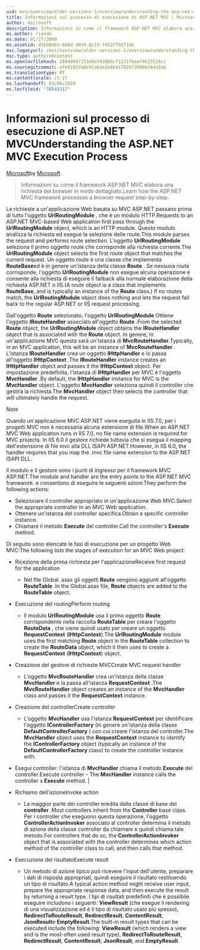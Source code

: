 ```yaml
---
uid: mvc/overview/older-versions-1/overview/understanding-the-asp-net-mvc-execution-process
title: Informazioni sul processo di esecuzione di ASP.NET MVC | Microsoft Docs
author: microsoft
description: Informazioni su come il framework ASP.NET MVC elabora una richiesta del browser in modo dettagliato.
ms.author: riande
ms.date: 01/27/2009
ms.assetid: d1608db3-660d-4079-8c15-f452ff01f1db
msc.legacyurl: /mvc/overview/older-versions-1/overview/understanding-the-asp-net-mvc-execution-process
msc.type: authoredcontent
ms.openlocfilehash: 28940947253e0af43886cf1231f8aaf4615526cc
ms.sourcegitcommit: e7e91932a6e91a63e2e46417626f39d6b244a3ab
ms.translationtype: MT
ms.contentlocale: it-IT
ms.lasthandoff: 03/06/2020
ms.locfileid: "78541517"
---
```

# <a name="understanding-the-aspnet-mvc-execution-process"></a><span data-ttu-id="19b53-103">Informazioni sul processo di esecuzione di ASP.NET MVC</span><span class="sxs-lookup"><span data-stu-id="19b53-103">Understanding the ASP.NET MVC Execution Process</span></span>

<span data-ttu-id="19b53-104">[Microsoft](https://github.com/microsoft)</span><span class="sxs-lookup"><span data-stu-id="19b53-104">by [Microsoft](https://github.com/microsoft)</span></span>

> <span data-ttu-id="19b53-105">Informazioni su come il framework ASP.NET MVC elabora una richiesta del browser in modo dettagliato.</span><span class="sxs-lookup"><span data-stu-id="19b53-105">Learn how the ASP.NET MVC framework processes a browser request step-by-step.</span></span>

<span data-ttu-id="19b53-106">Le richieste a un'applicazione Web basata su MVC ASP.NET passano prima di tutto l'oggetto **UrlRoutingModule** , che è un modulo HTTP.</span><span class="sxs-lookup"><span data-stu-id="19b53-106">Requests to an ASP.NET MVC-based Web application first pass through the **UrlRoutingModule** object, which is an HTTP module.</span></span> <span data-ttu-id="19b53-107">Questo modulo analizza la richiesta ed esegue la selezione delle route.</span><span class="sxs-lookup"><span data-stu-id="19b53-107">This module parses the request and performs route selection.</span></span> <span data-ttu-id="19b53-108">L'oggetto **UrlRoutingModule** seleziona il primo oggetto route che corrisponde alla richiesta corrente.</span><span class="sxs-lookup"><span data-stu-id="19b53-108">The **UrlRoutingModule** object selects the first route object that matches the current request.</span></span> <span data-ttu-id="19b53-109">Un oggetto route è una classe che implementa **RouteBase**ed è in genere un'istanza della classe **Route** . Se nessuna route corrisponde, l'oggetto **UrlRoutingModule** non esegue alcuna operazione e consente alla richiesta di eseguire il fallback alla normale elaborazione della richiesta ASP.NET o IIS.</span><span class="sxs-lookup"><span data-stu-id="19b53-109">(A route object is a class that implements **RouteBase**, and is typically an instance of the **Route** class.) If no routes match, the **UrlRoutingModule** object does nothing and lets the request fall back to the regular ASP.NET or IIS request processing.</span></span>

<span data-ttu-id="19b53-110">Dall'oggetto **Route** selezionato, l'oggetto **UrlRoutingModule** Ottiene l'oggetto **IRouteHandler** associato all'oggetto **Route** .</span><span class="sxs-lookup"><span data-stu-id="19b53-110">From the selected **Route** object, the **UrlRoutingModule** object obtains the **IRouteHandler** object that is associated with the **Route** object.</span></span> <span data-ttu-id="19b53-111">In genere, in un'applicazione MVC questa sarà un'istanza di **MvcRouteHandler**.</span><span class="sxs-lookup"><span data-stu-id="19b53-111">Typically, in an MVC application, this will be an instance of **MvcRouteHandler**.</span></span> <span data-ttu-id="19b53-112">L'istanza **IRouteHandler** crea un oggetto **IHttpHandler** e lo passa all'oggetto **IHttpContext** .</span><span class="sxs-lookup"><span data-stu-id="19b53-112">The **IRouteHandler** instance creates an **IHttpHandler** object and passes it the **IHttpContext** object.</span></span> <span data-ttu-id="19b53-113">Per impostazione predefinita, l'istanza di **IHttpHandler** per MVC è l'oggetto **MvcHandler** .</span><span class="sxs-lookup"><span data-stu-id="19b53-113">By default, the **IHttpHandler** instance for MVC is the **MvcHandler** object.</span></span> <span data-ttu-id="19b53-114">L'oggetto **MvcHandler** seleziona quindi il controller che gestirà la richiesta.</span><span class="sxs-lookup"><span data-stu-id="19b53-114">The **MvcHandler** object then selects the controller that will ultimately handle the request.</span></span>

> [!NOTE]
> <span data-ttu-id="19b53-115">Quando un'applicazione MVC ASP.NET viene eseguita in IIS 7.0, per i progetti MVC non è necessaria alcuna estensione di file.</span><span class="sxs-lookup"><span data-stu-id="19b53-115">When an ASP.NET MVC Web application runs in IIS 7.0, no file name extension is required for MVC projects.</span></span> <span data-ttu-id="19b53-116">In IIS 6.0 il gestore richiede tuttavia che si esegua il mapping dell'estensione di file mvc alla DLL ISAPI ASP.NET.</span><span class="sxs-lookup"><span data-stu-id="19b53-116">However, in IIS 6.0, the handler requires that you map the .mvc file name extension to the ASP.NET ISAPI DLL.</span></span>

<span data-ttu-id="19b53-117">Il modulo e il gestore sono i punti di ingresso per il framework MVC ASP.NET.</span><span class="sxs-lookup"><span data-stu-id="19b53-117">The module and handler are the entry points to the ASP.NET MVC framework.</span></span> <span data-ttu-id="19b53-118">e consentono di eseguire le seguenti azioni:</span><span class="sxs-lookup"><span data-stu-id="19b53-118">They perform the following actions:</span></span>

- <span data-ttu-id="19b53-119">Selezionare il controller appropriato in un'applicazione Web MVC.</span><span class="sxs-lookup"><span data-stu-id="19b53-119">Select the appropriate controller in an MVC Web application.</span></span>
- <span data-ttu-id="19b53-120">Ottenere un'istanza del controller specifica.</span><span class="sxs-lookup"><span data-stu-id="19b53-120">Obtain a specific controller instance.</span></span>
- <span data-ttu-id="19b53-121">Chiamare il metodo **Execute** del controller.</span><span class="sxs-lookup"><span data-stu-id="19b53-121">Call the controller's **Execute** method.</span></span>

<span data-ttu-id="19b53-122">Di seguito sono elencate le fasi di esecuzione per un progetto Web MVC:</span><span class="sxs-lookup"><span data-stu-id="19b53-122">The following lists the stages of execution for an MVC Web project:</span></span>

- <span data-ttu-id="19b53-123">Ricezione della prima richiesta per l'applicazione</span><span class="sxs-lookup"><span data-stu-id="19b53-123">Receive first request for the application</span></span> 

    - <span data-ttu-id="19b53-124">Nel file Global. asax gli oggetti **Route** vengono aggiunti all'oggetto **RouteTable** .</span><span class="sxs-lookup"><span data-stu-id="19b53-124">In the Global.asax file, **Route** objects are added to the **RouteTable** object.</span></span>
- <span data-ttu-id="19b53-125">Esecuzione del routing</span><span class="sxs-lookup"><span data-stu-id="19b53-125">Perform routing</span></span> 

    - <span data-ttu-id="19b53-126">Il modulo **UrlRoutingModule** usa il primo oggetto **Route** corrispondente nella raccolta **RouteTable** per creare l'oggetto **RouteData** , che viene quindi usato per creare un oggetto **RequestContext** (**IHttpContext**).</span><span class="sxs-lookup"><span data-stu-id="19b53-126">The **UrlRoutingModule** module uses the first matching **Route** object in the **RouteTable** collection to create the **RouteData** object, which it then uses to create a **RequestContext** (**IHttpContext**) object.</span></span>
- <span data-ttu-id="19b53-127">Creazione del gestore di richieste MVC</span><span class="sxs-lookup"><span data-stu-id="19b53-127">Create MVC request handler</span></span> 

    - <span data-ttu-id="19b53-128">L'oggetto **MvcRouteHandler** crea un'istanza della classe **MvcHandler** e la passa all'istanza **RequestContext** .</span><span class="sxs-lookup"><span data-stu-id="19b53-128">The **MvcRouteHandler** object creates an instance of the **MvcHandler** class and passes it the **RequestContext** instance.</span></span>
- <span data-ttu-id="19b53-129">Creazione del controller</span><span class="sxs-lookup"><span data-stu-id="19b53-129">Create controller</span></span> 

    - <span data-ttu-id="19b53-130">L'oggetto **MvcHandler** usa l'istanza **RequestContext** per identificare l'oggetto **IControllerFactory** (in genere un'istanza della classe **DefaultControllerFactory** ) con cui creare l'istanza del controller.</span><span class="sxs-lookup"><span data-stu-id="19b53-130">The **MvcHandler** object uses the **RequestContext** instance to identify the **IControllerFactory** object (typically an instance of the **DefaultControllerFactory** class) to create the controller instance with.</span></span>
- <span data-ttu-id="19b53-131">Esegui controller: l'istanza di **MvcHandler** chiama il metodo **Execute** del controller.</span><span class="sxs-lookup"><span data-stu-id="19b53-131">Execute controller - The **MvcHandler** instance calls the controller s **Execute** method.</span></span> |
- <span data-ttu-id="19b53-132">Richiamo dell'azione</span><span class="sxs-lookup"><span data-stu-id="19b53-132">Invoke action</span></span> 

    - <span data-ttu-id="19b53-133">La maggior parte dei controller eredita dalla classe di base del **controller** .</span><span class="sxs-lookup"><span data-stu-id="19b53-133">Most controllers inherit from the **Controller** base class.</span></span> <span data-ttu-id="19b53-134">Per i controller che eseguono questa operazione, l'oggetto **ControllerActionInvoker** associato al controller determina il metodo di azione della classe controller da chiamare e quindi chiama tale metodo.</span><span class="sxs-lookup"><span data-stu-id="19b53-134">For controllers that do so, the **ControllerActionInvoker** object that is associated with the controller determines which action method of the controller class to call, and then calls that method.</span></span>
- <span data-ttu-id="19b53-135">Esecuzione del risultato</span><span class="sxs-lookup"><span data-stu-id="19b53-135">Execute result</span></span> 

    - <span data-ttu-id="19b53-136">Un metodo di azione tipico può ricevere l'input dell'utente, preparare i dati di risposta appropriati, quindi eseguire il risultato restituendo un tipo di risultato.</span><span class="sxs-lookup"><span data-stu-id="19b53-136">A typical action method might receive user input, prepare the appropriate response data, and then execute the result by returning a result type.</span></span> <span data-ttu-id="19b53-137">I tipi di risultati predefiniti che è possibile eseguire includono i seguenti: **ViewResult** (che esegue il rendering di una visualizzazione ed è il tipo di risultato usato più spesso), **RedirectToRouteResult**, **RedirectResult**, **ContentResult**, **JsonResult**e **EmptyResult**.</span><span class="sxs-lookup"><span data-stu-id="19b53-137">The built-in result types that can be executed include the following: **ViewResult** (which renders a view and is the most-often used result type), **RedirectToRouteResult**, **RedirectResult**, **ContentResult**, **JsonResult**, and **EmptyResult**.</span></span>
